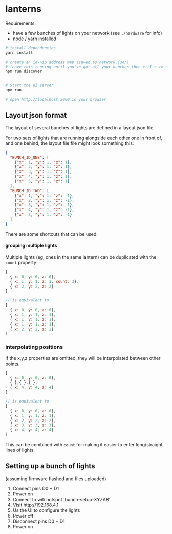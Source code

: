 # lanterns

Requirements:

* have a few bunches of lights on your network (see `./hardware` for info)
* node / yarn installed

```bash
# install dependencies
yarn install

# create an id->ip address map (saved as network.json)
# leave this running until you've got all your bunches then ctrl-c to exit
npm run discover


# Start the ui server
npm run

# open http://localhost:3000 in your browser
```


## Layout json format

The layout of several bunches of lights are defined in a layout json file.

For two sets of lights that are running alongside each other one in front of, and one behind, the layout file file might look something this:

```json
{
  "BUNCH_ID_ONE": [
    {"x": 1, "y": 1, "z": 1},
    {"x": 2, "y": 1, "z": 1},
    {"x": 3, "y": 1, "z": 1},
    {"x": 4, "y": 1, "z": 1},
    {"x": 5, "y": 1, "z": 1}
  ],
  "BUNCH_ID_TWO": [
    {"x": 1, "y": 1, "z": -1},
    {"x": 2, "y": 1, "z": -1},
    {"x": 3, "y": 1, "z": -1},
    {"x": 4, "y": 1, "z": -1},
    {"x": 5, "y": 1, "z": -1}
  ]
}
```

There are some shortcuts that can be used:

#### grouping multiple lights

Multiple lights (eg, ones in the same lantern) can be duplicated with the `count` property

```js
[
  { x: 0, y: 0, z: 0},
  { x: 1, y: 1, z: 1, count: 3},
  { x: 2, y: 2, z: 2}
]

// is equivalent to
[
  { x: 0, y: 0, z: 0},
  { x: 1, y: 1, z: 1},
  { x: 1, y: 1, z: 1},
  { x: 1, y: 1, z: 1},
  { x: 2, y: 2, z: 2}
]
```

### interpolating positions

If the x,y,z properties are omitted, they will be interpolated between other points.

```js
[
  { x: 0, y: 0, z: 0},
  { },{ },{ },
  { x: 4, y: 4, z: 4}
]

// is equivalent to
[
  { x: 0, y: 0, z: 0},
  { x: 1, y: 1, z: 1},
  { x: 2, y: 2, z: 2},
  { x: 3, y: 3, z: 3},
  { x: 4, y: 4, z: 4}
]
```

This can be combined with `count` for making it easier to enter long/straight lines of lights


## Setting up a bunch of lights

(assuming firmware flashed and files uploaded)

1. Connect pins D0 + D1
2. Power on
3. Connect to wifi hotspot 'bunch-setup-XYZAB'
4. Visit http://192.168.4.1
5. Us the UI to configure the lights
6. Power off
7. Disconnect pins D0 + D1
8. Power on
